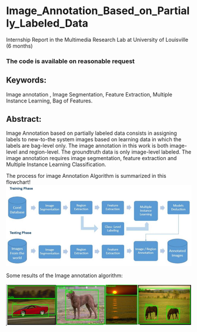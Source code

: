 # Image_Annotation_Based_on_Partially_Labeled_Data
Internship Report in the Multimedia Research Lab at University of Louisville (6 months)

### The code is available on reasonable request

## Keywords:
Image annotation , Image Segmentation, Feature Extraction, Multiple Instance Learning, Bag of Features.

## Abstract:
Image Annotation based on partially labeled data consists in assigning labels to
new-to-the system images based on learning data in which the labels are bag-level
only. The image annotation in this work is both image-level and region-level. The
groundtruth data is only image-level labeled. The image annotation requires image
segmentation, feature extraction and Multiple Instance Learning Classification.

The process for image Annotation Algorithm is summarized in this flowchart!
<img src="https://github.com/AmeniTrabelsi/Image_Annotation_Based_on_Partially_Labeled_Data/blob/master/PFE_img2.JPG">


Some results of the Image annotation algorithm:

<img src="https://github.com/AmeniTrabelsi/Image_Annotation_Based_on_Partially_Labeled_Data/blob/master/PFE_img1.JPG">

